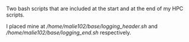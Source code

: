 Two bash scripts that are included at the start and at the end of my HPC scripts.

I placed mine at */home/malie102/base/logging_header.sh* and */home/malie102/base/logging_end.sh* respectively.